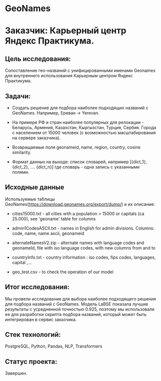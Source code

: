 # GeoNames 

# Заказчик: Карьерный центр Яндекс Практикума. 

## Цель исследования:

Cопоставление гео-названий с унифицированными именами Geonames для внутреннего использования Карьерным центром Яндекс Практикума.

## Задачи:

- Создать решение для подбора наиболее подходящих названий с GeoNames. Например, Ереван -> Yerevan.
  
- На примере РФ и стран наиболее популярных для релокации - Беларусь, Армения, Казахстан, Кыргызстан, Турция, Сербия. Города с населением от 15000 человек (с возможностью масштабирования на сервере заказчика).
  
- Возвращаемые поля geonameid, name, region, country, cosine similarity.
  
- Формат данных на выходе: список словарей, например [{dict_1}, {dict_2}, …. {dict_n}] где словарь - одна запись с указанными полями.

## Исходные данные

Используемые таблицы GeoNames(https://download.geonames.org/export/dump/) и их описание:

- cities15000.txt - all cities with a population > 15000 or capitals (ca 25.000), see 'geoname' table for columns

- admin1CodesASCII.txt - names in English for admin divisions. Columns: code, name, name ascii, geonameid

- alternateNamesV2.zip - alternate names with language codes and geonameId, file with iso language codes, with new columns from and to

- countryInfo.txt - country information : iso codes, fips codes, languages, capital ,...

- geo_test.csv - to check the operation of our model

## Итог исследования:

Мы провели исследование для выбора наиболее подходящего решения для подбора названий с GeoNames. Модель LaBSE показала лучшие результаты с усредненной точностью 0.925, поэтому мы использовали ее для разработки скрипта подбора названий, который может быть интегрирован в сервис заказчика.

## Стек технологий:

PostgreSQL, Python, Pandas, NLP, Transformers

## Статус проекта:

Завершен.


